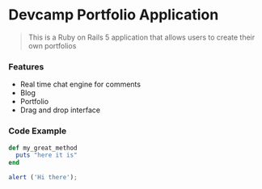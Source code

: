 # Devcamp Portfolio Application

> This is a Ruby on Rails 5 application that allows users to create their own portfolios

### Features

- Real time chat engine for comments
- Blog
- Portfolio
- Drag and drop interface
 
### Code Example

```ruby
def my_great_method
  puts "here it is"
end
```

```javascript
alert ('Hi there');
```
